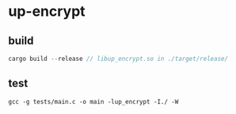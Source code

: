 # up-encrypt

## build

```rust
cargo build --release // libup_encrypt.so in ./target/release/
```

## test

```
gcc -g tests/main.c -o main -lup_encrypt -I./ -W
```

